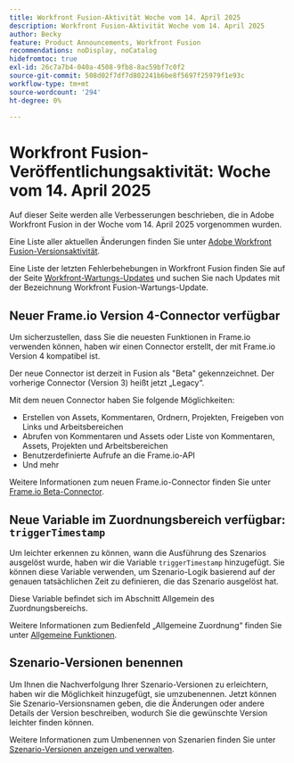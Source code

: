 ```yaml
---
title: Workfront Fusion-Aktivität Woche vom 14. April 2025
description: Workfront Fusion-Aktivität Woche vom 14. April 2025
author: Becky
feature: Product Announcements, Workfront Fusion
recommendations: noDisplay, noCatalog
hidefromtoc: true
exl-id: 26c7a7b4-040a-4508-9fb8-8ac59bf7c0f2
source-git-commit: 508d02f7df7d802241b6be8f5697f25979f1e93c
workflow-type: tm+mt
source-wordcount: '294'
ht-degree: 0%

---
```


# Workfront Fusion-Veröffentlichungsaktivität: Woche vom 14. April 2025

Auf dieser Seite werden alle Verbesserungen beschrieben, die in Adobe Workfront Fusion in der Woche vom 14. April 2025 vorgenommen wurden.

Eine Liste aller aktuellen Änderungen finden Sie unter [Adobe Workfront Fusion-Versionsaktivität](/help/workfront-fusion/fusion-product-releases/fusion-release-activity.md).

Eine Liste der letzten Fehlerbehebungen in Workfront Fusion finden Sie auf der Seite [Workfront-Wartungs-Updates](https://experienceleague.adobe.com/en/docs/workfront-known-issues/releases/current-updates) und suchen Sie nach Updates mit der Bezeichnung Workfront Fusion-Wartungs-Update.

## Neuer Frame.io Version 4-Connector verfügbar

Um sicherzustellen, dass Sie die neuesten Funktionen in Frame.io verwenden können, haben wir einen Connector erstellt, der mit Frame.io Version 4 kompatibel ist.

Der neue Connector ist derzeit in Fusion als &quot;Beta&quot; gekennzeichnet. Der vorherige Connector (Version 3) heißt jetzt „Legacy“.

Mit dem neuen Connector haben Sie folgende Möglichkeiten:

* Erstellen von Assets, Kommentaren, Ordnern, Projekten, Freigeben von Links und Arbeitsbereichen
* Abrufen von Kommentaren und Assets oder Liste von Kommentaren, Assets, Projekten und Arbeitsbereichen
* Benutzerdefinierte Aufrufe an die Frame.io-API
* Und mehr

Weitere Informationen zum neuen Frame.io-Connector finden Sie unter [Frame.io Beta-Connector](/help/workfront-fusion/references/apps-and-modules/adobe-connectors/frame-io-modules-new.md).

## Neue Variable im Zuordnungsbereich verfügbar: `triggerTimestamp`

Um leichter erkennen zu können, wann die Ausführung des Szenarios ausgelöst wurde, haben wir die Variable `triggerTimestamp` hinzugefügt. Sie können diese Variable verwenden, um Szenario-Logik basierend auf der genauen tatsächlichen Zeit zu definieren, die das Szenario ausgelöst hat.

Diese Variable befindet sich im Abschnitt Allgemein des Zuordnungsbereichs.

Weitere Informationen zum Bedienfeld „Allgemeine Zuordnung“ finden Sie unter [Allgemeine Funktionen](/help/workfront-fusion/references/mapping-panel/functions/general-functions.md).

## Szenario-Versionen benennen

Um Ihnen die Nachverfolgung Ihrer Szenario-Versionen zu erleichtern, haben wir die Möglichkeit hinzugefügt, sie umzubenennen. Jetzt können Sie Szenario-Versionsnamen geben, die die Änderungen oder andere Details der Version beschreiben, wodurch Sie die gewünschte Version leichter finden können.

Weitere Informationen zum Umbenennen von Szenarien finden Sie unter [Szenario-Versionen anzeigen und verwalten](/help/workfront-fusion/manage-scenarios/restore-a-scenario-version.md).
